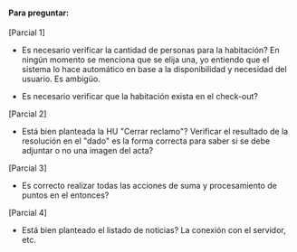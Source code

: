 #### Para preguntar:

[Parcial 1]

- Es necesario verificar la cantidad de personas para la habitación? En ningún momento se menciona que se elija una, yo entiendo que el sistema lo hace automático en base a la disponibilidad y necesidad del usuario. Es ambigüo.

- Es necesario verificar que la habitación exista en el check-out?

[Parcial 2]

- Está bien planteada la HU "Cerrar reclamo"? Verificar el resultado de la resolución en el "dado" es la forma correcta para saber si se debe adjuntar o no una imagen del acta?

[Parcial 3]

- Es correcto realizar todas las acciones de suma y procesamiento de puntos en el entonces?

[Parcial 4]

- Está bien planteado el listado de noticias? La conexión con el servidor, etc.